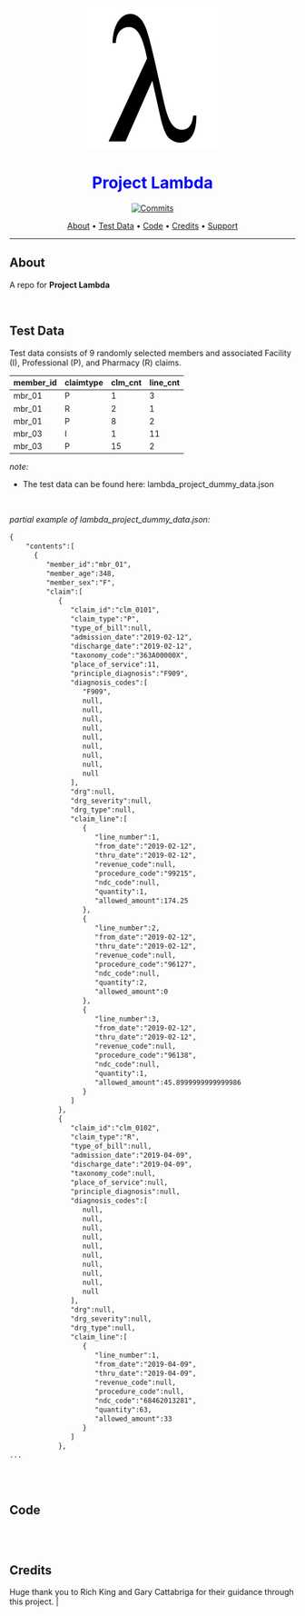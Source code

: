 <!-- README.md -->
<!--
Author: Chien Ho
Date: 2022.07.18
*** Reference links are enclosed in brackets [ ] instead of parentheses
*** See the bottom of this document for the declaration of the reference variables
*** for contributors-url, forks-url, etc. This is an optional, concise syntax you may use.
*** https://www.markdownguide.org/basic-syntax/#reference-style-links
-->

<!-- Project logo -->
<p align="center">
  <img src="images/lambda.png" alt="Project Lambda"></a>
</p>

<!-- Title -->
<div align="center">
  <h1 style="color:blue;" align="center">Project Lambda</h1>
</div>


<!-- Any shields you want to use. Bitbucket is limited in what you can use -->
<p align="center">
  <a href="https://bitbucket.remedypartners.com/projects/CA/repos/gcattabriga/commits">
  <img src="https://img.shields.io/maintenance/yes/2022?style=plastic"
  alt="Commits">
</p>

<!-- The menu links to the various readme sections. Make these whatever works for your project -->      
<p align="center">
  <a href="#about">About</a> •  
  <a href="#test-data">Test Data</a> •  
  <a href="#code">Code</a> •
  <a href="#credits">Credits</a> •
  <a href="#support">Support</a>
</p>


---
<!-- ABOUT --> 
<a name="about"></a>

## About

A repo for **Project Lambda** 

<br/>

<!-- CONTAINER --> 
<a name="test-data"></a>

## Test Data
Test data consists of 9 randomly selected members and associated Facility (I), Professional (P), and Pharmacy (R) claims.  

| member\_id | claimtype | clm\_cnt | line\_cnt |
| :--- | :--- | :--- | :--- |
| mbr_01 | P | 1 | 3 |
| mbr_01 | R | 2 | 1 |
| mbr_01 | P | 8 | 2 |
| mbr_03 | I | 1 | 11 |
| mbr_03 | P | 15 | 2 |


*note:*
- The test data can be found here: lambda_project_dummy_data.json

<br/>

*partial example of lambda_project_dummy_data.json:*
```
{
    "contents":[
      {
         "member_id":"mbr_01",
         "member_age":348,
         "member_sex":"F",
         "claim":[
            {
               "claim_id":"clm_0101",
               "claim_type":"P",
               "type_of_bill":null,
               "admission_date":"2019-02-12",
               "discharge_date":"2019-02-12",
               "taxonomy_code":"363A00000X",
               "place_of_service":11,
               "principle_diagnosis":"F909",
               "diagnosis_codes":[
                  "F909",
                  null,
                  null,
                  null,
                  null,
                  null,
                  null,
                  null,
                  null,
                  null
               ],
               "drg":null,
               "drg_severity":null,
               "drg_type":null,
               "claim_line":[
                  {
                     "line_number":1,
                     "from_date":"2019-02-12",
                     "thru_date":"2019-02-12",
                     "revenue_code":null,
                     "procedure_code":"99215",
                     "ndc_code":null,
                     "quantity":1,
                     "allowed_amount":174.25
                  },
                  {
                     "line_number":2,
                     "from_date":"2019-02-12",
                     "thru_date":"2019-02-12",
                     "revenue_code":null,
                     "procedure_code":"96127",
                     "ndc_code":null,
                     "quantity":2,
                     "allowed_amount":0
                  },
                  {
                     "line_number":3,
                     "from_date":"2019-02-12",
                     "thru_date":"2019-02-12",
                     "revenue_code":null,
                     "procedure_code":"96138",
                     "ndc_code":null,
                     "quantity":1,
                     "allowed_amount":45.8999999999999986
                  }
               ]
            },
            {
               "claim_id":"clm_0102",
               "claim_type":"R",
               "type_of_bill":null,
               "admission_date":"2019-04-09",
               "discharge_date":"2019-04-09",
               "taxonomy_code":null,
               "place_of_service":null,
               "principle_diagnosis":null,
               "diagnosis_codes":[
                  null,
                  null,
                  null,
                  null,
                  null,
                  null,
                  null,
                  null,
                  null,
                  null
               ],
               "drg":null,
               "drg_severity":null,
               "drg_type":null,
               "claim_line":[
                  {
                     "line_number":1,
                     "from_date":"2019-04-09",
                     "thru_date":"2019-04-09",
                     "revenue_code":null,
                     "procedure_code":null,
                     "ndc_code":"68462013281",
                     "quantity":63,
                     "allowed_amount":33
                  }
               ]
            },
...
```



<br/><br/>



<!-- Build Schema and Initialize --> 
<a name="code"></a>

## Code



<br/><br/>



<!-- CREDITS or ACKNOWLEDGEMENTS -->
<a name="credits"></a>

## Credits
Huge thank you to Rich King and Gary Cattabriga for their guidance through this project.                   			                          	    |
<br/><br/>

